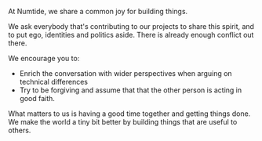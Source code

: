 At Numtide, we share a common joy for building things.

We ask everybody that's contributing to our projects to share this spirit, and to put ego, identities and politics aside. There is already enough conflict out there. 

We encourage you to:
* Enrich the conversation with wider perspectives when arguing on technical differences
* Try to be forgiving and assume that that the other person is acting in good faith.

What matters to us is having a good time together and getting things done. We make the world a tiny bit better by building things that are useful to others.
